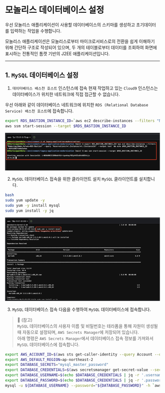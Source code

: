 # 모놀리스 데이터베이스 설정

우선 모놀리스 애플리케이션이 사용할 데이터베이스의 스키마를 생성하고 초기데이터를 입력하는 작업을 수행합니다.

모놀리스 애플리케이션은 모놀리스로부터 마이크로서비스로의 전환을 쉽게 이해하기 위해 간단하 구조로 작성되어 있으며, 두 개의 테이블로부터 데이터를 조회하여 화면에 표시하는 전통적인 톰캣 기반의 J2EE 애플리케이션입니다. 

---

## 1. `MySQL` 데이터베이스 설정

1. `데이터베이스 배스천 호스트` 인스턴스에 접속
현재 작업하고 있는 `Cloud9` 인스턴스는 데이터베이스가 위치한 네트워크에 직접 접근할 수 없습니다.

우선 아래와 같이 데이터베이스 네트워크에 위치한 `RDS (Relational Database Service) 배스천 호스트`에 접속합니다.

```bash
export RDS_BASTION_INSTANCE_ID=`aws ec2 describe-instances --filters "Name=tag:Name,Values=RDS-Bastion" --query 'Reservations[*].Instances[*].[InstanceId]' --output text` && echo $RDS_BASTION_INSTANCE_ID
aws ssm start-session --target $RDS_BASTION_INSTANCE_ID
```

![RDS 배스천 호스트 접속](../../images/Monolith/Connect-to-RDS-Bastion.png)

2. `MySQL` 데이터베이스 접속을 위한 클라이언트 설치
`MySQL` 클라이언트를 설치합니다.

```bash
bash
sudo yum update -y
sudo yum -y install mysql
sudo yum install -y jq
```

![MySQL 클라이언트 설치](../../images/Monolith/Install-MySQL-Client.png)

3. `MySQL` 데이터베이스 접속
다음을 수행하여 `MySQL` 데이터베이스에 접속합니다.

> 📌 (참고) <br>
> `MySQL` 데이터베이스의 사용자 이름 및 비밀번호는 테라폼을 통해 자원이 생성될 때 자동으로 설정되며, `AWS Secrets Manager`에 저장되어 있습니다.<br>
> 아래 명령은 `AWS Secrets Manager`에서 데이터베이스 접속 정보를 가져와서 `MySQL` 데이터베이스에 접속합니다.

```bash
export AWS_ACCOUNT_ID=$(aws sts get-caller-identity --query Account --output=text) && echo $AWS_ACCOUNT_ID
export AWS_DEFAULT_REGION=ap-northeast-2
export DATABASE_SECRETS="mysql_master_password"
export DATABASE_CREDENTIALS=$(aws secretsmanager get-secret-value --secret-id $DATABASE_SECRETS --query SecretString --output text) && echo $DATABASE_CREDENTIALS
export DATABASE_USERNAME=$(echo $DATABASE_CREDENTIALS | jq -r '.username') && echo $DATABASE_USERNAME
export DATABASE_PASSWORD=$(echo $DATABASE_CREDENTIALS | jq -r '.password') && echo $DATABASE_PASSWORD
mysql -u ${DATABASE_USERNAME} --password="${DATABASE_PASSWORD}" -h `aws rds describe-db-clusters --db-cluster-identifier m2m-general-aurora-mysql --query "DBClusters[0].Endpoint" --output text`
```
